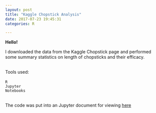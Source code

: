 ```yaml
---
layout: post
title: "Kaggle Chopstick Analysis"
date: 2017-07-23 19:45:31
categories: R

---
```

<div class="manual-post">
  <div class="manual manual-title">
  <strong>Hello!</strong>
  </div>
<p>  <div class="manual-content">

I downloaded the data from the Kaggle Chopstick page and performed some summary statistics on length of chopsticks and their efficacy.<br><br>

Tools used:<br>
<br>
<code>R</code><br>
<code>Jupyter Notebooks</code><br> 
<br>

</div>
The code was put into an Jupyter document for viewing <a href="https://github.com/Nautikus/Kaggle-Chopstick-Ergonomics/blob/master/Analysis.ipynb">here</a>
